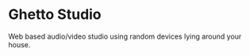Ghetto Studio
=============

Web based audio/video studio using random devices lying around your house.

